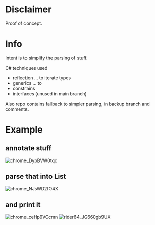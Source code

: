 # Disclaimer

Proof of concept.

# Info

Intent is to simplify the parsing of stuff.

C# techniques used
- reflection ... to iterate types
- generics ... to 
- constrains
- interfaces (unused in main branch)

Also repo contains fallback to simpler parsing, in backup branch and comments.

# Example

## annotate stuff

![chrome_DypBVW0tqc](https://github.com/user-attachments/assets/4c15d10a-50bc-40c5-a8ed-8b9746acd22f)

## parse that into List

![chrome_NJsWD2fO4X](https://github.com/user-attachments/assets/78dddf83-0e84-4a89-b27d-f29f7e210b84)

## and print it

![chrome_ceHp9VCcmn](https://github.com/user-attachments/assets/d8d4452f-fb4d-4ed9-8dde-1b4bf5389d55)
![rider64_JG660gb9UX](https://github.com/user-attachments/assets/22e10e81-5622-4b49-bd06-41c165529468)


